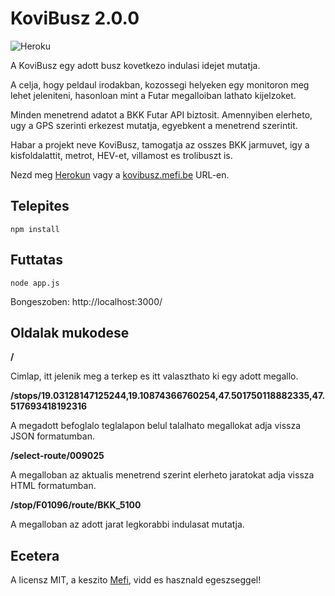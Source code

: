 # KoviBusz 2.0.0

![Heroku](https://heroku-badge.herokuapp.com/?app=secret-journey-9548)

A KoviBusz egy adott busz kovetkezo indulasi idejet mutatja.

A celja, hogy peldaul irodakban, kozossegi helyeken egy monitoron meg lehet jeleniteni, hasonloan mint a Futar megalloiban lathato kijelzoket.

Minden menetrend adatot a BKK Futar API biztosit. Amennyiben elerheto, ugy a GPS szerinti erkezest mutatja, egyebkent a menetrend szerintit.

Habar a projekt neve KoviBusz, tamogatja az osszes BKK jarmuvet, igy a kisfoldalattit, metrot, HEV-et, villamost es trolibuszt is.

Nezd meg [Herokun](https://secret-journey-9548.herokuapp.com) vagy a [kovibusz.mefi.be](http://kovibusz.mefi.be) URL-en.

## Telepites

```npm install```

## Futtatas

```node app.js```

Bongeszoben: http://localhost:3000/

## Oldalak mukodese

**/**

Cimlap, itt jelenik meg a terkep es itt valaszthato ki egy adott megallo.

**/stops/19.03128147125244,19.10874366760254,47.501750118882335,47.517693418192316**

A megadott befoglalo teglalapon belul talalhato megallokat adja vissza JSON formatumban.

**/select-route/009025**

A megalloban az aktualis menetrend szerint elerheto jaratokat adja vissza HTML formatumban.

**/stop/F01096/route/BKK_5100**

A megalloban az adott jarat legkorabbi indulasat mutatja.

## Ecetera

A licensz MIT, a keszito [Mefi](http://mefi.be/), vidd es hasznald egeszseggel!

